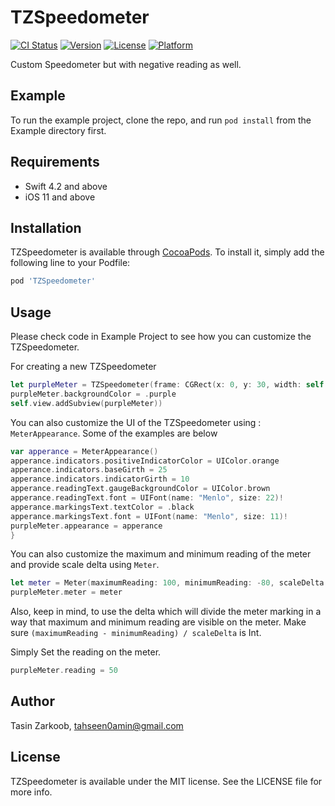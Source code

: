 # TZSpeedometer

[![CI Status](https://img.shields.io/travis/tahseen0amin@gmail.com/TZSpeedometer.svg?style=flat)](https://travis-ci.org/tahseen0amin@gmail.com/TZSpeedometer)
[![Version](https://img.shields.io/cocoapods/v/TZSpeedometer.svg?style=flat)](https://cocoapods.org/pods/TZSpeedometer)
[![License](https://img.shields.io/cocoapods/l/TZSpeedometer.svg?style=flat)](https://cocoapods.org/pods/TZSpeedometer)
[![Platform](https://img.shields.io/cocoapods/p/TZSpeedometer.svg?style=flat)](https://cocoapods.org/pods/TZSpeedometer)

Custom Speedometer but with negative reading as well.

## Example

To run the example project, clone the repo, and run `pod install` from the Example directory first.

## Requirements
- Swift 4.2 and above
- iOS 11 and above



## Installation

TZSpeedometer is available through [CocoaPods](https://cocoapods.org). To install
it, simply add the following line to your Podfile:

```ruby
pod 'TZSpeedometer'
```

## Usage 
Please check code in Example Project to see how you can customize the TZSpeedometer.

For creating a new TZSpeedometer
```swift
let purpleMeter = TZSpeedometer(frame: CGRect(x: 0, y: 30, width: self.view.bounds.width, height:  height))
purpleMeter.backgroundColor = .purple
self.view.addSubview(purpleMeter))
```

You can also customize the UI of the TZSpeedometer using : `MeterAppearance`. Some of the examples are below
```swift
var apperance = MeterAppearance()
apperance.indicators.positiveIndicatorColor = UIColor.orange
apperance.indicators.baseGirth = 25
apperance.indicators.indicatorGirth = 10
apperance.readingText.gaugeBackgroundColor = UIColor.brown
apperance.readingText.font = UIFont(name: "Menlo", size: 22)!
apperance.markingsText.textColor = .black
apperance.markingsText.font = UIFont(name: "Menlo", size: 11)!
purpleMeter.appearance = apperance
}
```
You can also customize the maximum and minimum reading of the meter and provide scale delta using `Meter`. 
```swift
let meter = Meter(maximumReading: 100, minimumReading: -80, scaleDelta: 30)
purpleMeter.meter = meter
```
Also, keep in mind, to use the delta which will divide the meter marking in a way that maximum and minimum reading are visible on the meter. Make sure `(maximumReading - minimumReading) / scaleDelta` is Int.

Simply Set the reading on the meter.
```swift
purpleMeter.reading = 50
```



## Author

Tasin Zarkoob, tahseen0amin@gmail.com

## License

TZSpeedometer is available under the MIT license. See the LICENSE file for more info.
